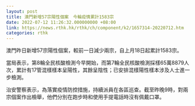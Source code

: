 ```yaml
---
layout: post
title: 澳門新增57宗陽性個案　今輪疫情累計1583宗
date: 2022-07-12 11:26:32.000000000 +08:00
link: https://news.rthk.hk/rthk/ch/component/k2/1657314-20220712.htm
categories: rthk
---
```


澳門昨日新增57宗陽性個案，較前一日減少兩宗，自上月18日起累計1583宗。

當局表示，第8輪全民核酸檢測今早開始，而第7輪全民核酸檢測採樣65萬8879人次，累計有17管混樣樣本呈陽性，其餘呈陰性；已安排混樣陽性樣本涉及人士進一步檢測。

治安警察表示，為落實疫情防控措施，持續派員在各區巡查。截至昨晚9時，對兩宗個案作出檢舉，他們分別在跑步時和使用手提電話時沒有佩戴口罩。
